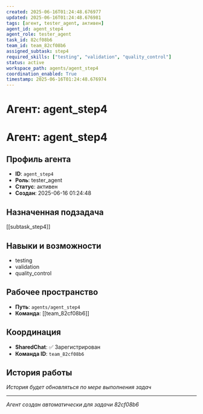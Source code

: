 ```yaml
---
created: 2025-06-16T01:24:48.676977
updated: 2025-06-16T01:24:48.676981
tags: [агент, tester_agent, активен]
agent_id: agent_step4
agent_role: tester_agent
task_id: 82cf08b6
team_id: team_82cf08b6
assigned_subtask: step4
required_skills: ["testing", "validation", "quality_control"]
status: active
workspace_path: agents/agent_step4
coordination_enabled: True
timestamp: 2025-06-16T01:24:48.676974
---
```


# Агент: agent_step4

# Агент: agent_step4

## Профиль агента

- **ID**: `agent_step4`
- **Роль**: tester_agent
- **Статус**: активен
- **Создан**: 2025-06-16 01:24:48

## Назначенная подзадача

[[subtask_step4]]

## Навыки и возможности

- testing
- validation
- quality_control

## Рабочее пространство

- **Путь**: `agents/agent_step4`
- **Команда**: [[team_82cf08b6]]

## Координация

- **SharedChat**: ✅ Зарегистрирован
- **Команда ID**: `team_82cf08b6`

## История работы

*История будет обновляться по мере выполнения задач*

---
*Агент создан автоматически для задачи 82cf08b6*
